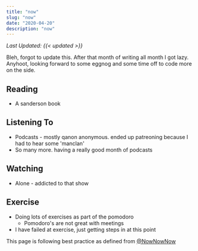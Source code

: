 ```yaml
---
title: "now"
slug: "now"
date: "2020-04-20"
description: "now"
---
```


_Last Updated: {{< updated >}}_

Bleh, forgot to update this. After that month of writing all month I got lazy. Anyhoot, looking forward to some eggnog and some time off to code more on the side.


## Reading
-  A sanderson book

## Listening To
- Podcasts - mostly qanon anonymous. ended up patreoning because I had to hear some 'manclan'
- So many more. having a really good month of podcasts

## Watching
- Alone - addicted to that show

## Exercise
* Doing lots of exercises as part of the pomodoro
  * Pomodoro's are not great with meetings
* I have failed at exercise, just getting steps in at this point

This page is following best practice as defined from
[@NowNowNow](https://twitter.com/NowNowNow)
